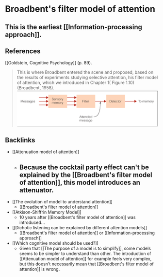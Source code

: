 # Broadbent's filter model of attention
This is the earliest [[Information-processing approach]].
---
## References
[[Goldstein, Cognitive Psychology]] (p. 89).
> This is where Broadbent entered the scene and proposed, based on the results of experiments studying selective attention, his filter model of attention, which we introduced in Chapter 1( Figure 1.10) (Broadbent, 1958). 
![](BearImages/2581D799-8BF2-4E1E-AA89-59F3CD15F586-81026-00000C178EE83CA0/iu.png)

## Backlinks
* [[Attenuation model of attention]]
	* ## Because the cocktail party effect can't be explained by the [[Broadbent's filter model of attention]], this model introduces an attenuator.
* [[The evolution of model to understand attention]]
	* [[Broadbent's filter model of attention]]
* [[Atkison-Shiffrin Memory Model]]
	* 10 years after [[Broadbent's filter model of attention]] was introduced...
* [[Dichotic listening can be explained by different attention models]]
	* [[Broadbent's filter model of attention]] or [[Information-processing approach]]
* [[Which cognitive model should be used?]]
	* Given that [[The purpose of a model is to simplify]], some models seems to be simpler to understand than other. The introduction of [[Attenuation model of attention]] for example feels very complex, but this doesn't necessarily mean that [[Broadbent's filter model of attention]] is wrong.

<!-- #evergreen -->

<!-- {BearID:2B0ACC2D-0F73-41F3-8AA9-7D347B60802E-81026-00000C170ED95995} -->
